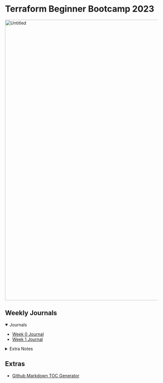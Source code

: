 # Terraform Beginner Bootcamp 2023

<img width="926" alt="Untitled" src="https://github.com/SushiSV/terraform-beginner-bootcamp-2023/assets/111544292/3d50fe82-7706-40f7-b3e4-7b5f1b60ddc5">

## Weekly Journals

<details open>
<summary>Journals</summary>

  + [Week 0 Journal](journal/week0.md)
  + [Week 1 Journal](journal/week1.md)

</details>

<details>
<summary>Extra Notes</summary>
  
+ Note 1 (soon) 

</details>

## Extras
- [Github Markdown TOC Generator](https://ecotrust-canada.github.io/markdown-toc/)
